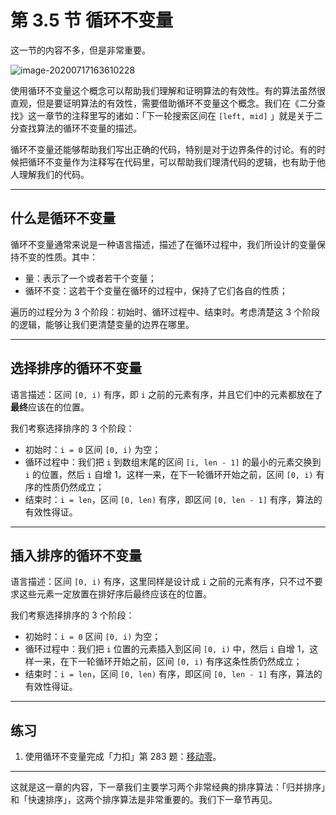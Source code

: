 # 第 3.5 节 循环不变量

这一节的内容不多，但是非常重要。

![image-20200717163610228](https://tva1.sinaimg.cn/large/007S8ZIlgy1ggu2274cw1j316a0liju1.jpg)

使用循环不变量这个概念可以帮助我们理解和证明算法的有效性。有的算法虽然很直观，但是要证明算法的有效性，需要借助循环不变量这个概念。我们在《二分查找》这一章节的注释里写的诸如：「下一轮搜索区间在 `[left, mid]` 」就是关于二分查找算法的循环不变量的描述。

循环不变量还能够帮助我们写出正确的代码，特别是对于边界条件的讨论。有的时候把循环不变量作为注释写在代码里，可以帮助我们理清代码的逻辑，也有助于他人理解我们的代码。

---

## 什么是循环不变量

循环不变量通常来说是一种语言描述，描述了在循环过程中，我们所设计的变量保持不变的性质。其中：

+ 量：表示了一个或者若干个变量；
+ 循环不变：这若干个变量在循环的过程中，保持了它们各自的性质；

遍历的过程分为 3 个阶段：初始时、循环过程中、结束时。考虑清楚这 3 个阶段的逻辑，能够让我们更清楚变量的边界在哪里。

---

## 选择排序的循环不变量

语言描述：区间 `[0, i)` 有序，即 `i` 之前的元素有序，并且它们中的元素都放在了**最终**应该在的位置。

我们考察选择排序的 3 个阶段：

+ 初始时：`i = 0` 区间 `[0, i)` 为空； 
+ 循环过程中：我们把 `i` 到数组末尾的区间 `[i, len - 1]` 的最小的元素交换到 `i` 的位置，然后 `i` 自增 $1$，这样一来，在下一轮循环开始之前，区间 `[0, i)` 有序的性质仍然成立；
+ 结束时：`i = len`，区间 `[0, len)` 有序，即区间 `[0, len - 1]` 有序，算法的有效性得证。

---

## 插入排序的循环不变量

语言描述：区间 `[0, i)` 有序，这里同样是设计成 `i` 之前的元素有序，只不过不要求这些元素一定放置在排好序后最终应该在的位置。

我们考察选择排序的 3 个阶段：

- 初始时：`i = 0` 区间 `[0, i)` 为空； 
- 循环过程中：我们把 `i` 位置的元素插入到区间 `[0, i)` 中，然后 `i` 自增 $1$，这样一来，在下一轮循环开始之前，区间 `[0, i)` 有序这条性质仍然成立；
- 结束时：`i = len`，区间 `[0, len)` 有序，即区间 `[0, len - 1]` 有序，算法的有效性得证。

---

## 练习


1. 使用循环不变量完成「力扣」第 283 题：[移动零](https://leetcode-cn.com/problems/move-zeroes/)。

---

这就是这一章的内容，下一章我们主要学习两个非常经典的排序算法：「归并排序」和「快速排序」，这两个排序算法是非常重要的。我们下一章节再见。



